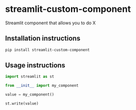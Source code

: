 # streamlit-custom-component

Streamlit component that allows you to do X

## Installation instructions

```sh
pip install streamlit-custom-component
```

## Usage instructions

```python
import streamlit as st

from __init__ import my_component

value = my_component()

st.write(value)
```